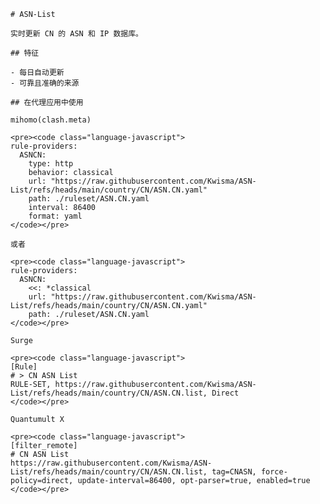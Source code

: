 
    # ASN-List
    
    实时更新 CN 的 ASN 和 IP 数据库。
    
    ## 特征
    
    - 每日自动更新
    - 可靠且准确的来源
    
    ## 在代理应用中使用
    
    mihomo(clash.meta)
   
    <pre><code class="language-javascript">
    rule-providers:
      ASNCN:
        type: http
        behavior: classical
        url: "https://raw.githubusercontent.com/Kwisma/ASN-List/refs/heads/main/country/CN/ASN.CN.yaml"
        path: ./ruleset/ASN.CN.yaml
        interval: 86400
        format: yaml
    </code></pre>

    或者

    <pre><code class="language-javascript">
    rule-providers:
      ASNCN:
        <<: *classical
        url: "https://raw.githubusercontent.com/Kwisma/ASN-List/refs/heads/main/country/CN/ASN.CN.yaml"
        path: ./ruleset/ASN.CN.yaml
    </code></pre>
    
    Surge
    
    <pre><code class="language-javascript">
    [Rule]
    # > CN ASN List
    RULE-SET, https://raw.githubusercontent.com/Kwisma/ASN-List/refs/heads/main/country/CN/ASN.CN.list, Direct
    </code></pre>
    
    Quantumult X
    
    <pre><code class="language-javascript">
    [filter_remote]
    # CN ASN List
    https://raw.githubusercontent.com/Kwisma/ASN-List/refs/heads/main/country/CN/ASN.CN.list, tag=CNASN, force-policy=direct, update-interval=86400, opt-parser=true, enabled=true
    </code></pre>
    